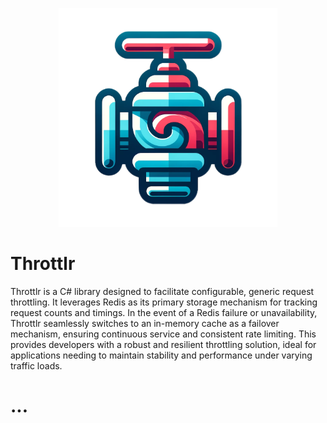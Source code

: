 <p align="center">
  <img src="logo.png" width="350" title="hover text">
</p>

# Throttlr

Throttlr is a C# library designed to facilitate configurable, generic request throttling. It leverages Redis as its primary storage mechanism for tracking request counts and timings.
In the event of a Redis failure or unavailability, Throttlr seamlessly switches to an in-memory cache as a failover mechanism, ensuring continuous service and consistent rate limiting.
This provides developers with a robust and resilient throttling solution, ideal for applications needing to maintain stability and performance under varying traffic loads.

# ...
